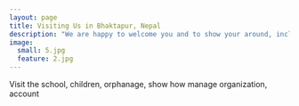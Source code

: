```yaml
---
layout: page
title: Visiting Us in Bhaktapur, Nepal
description: "We are happy to welcome you and to show your around, including our schools and children."
image:
  small: 5.jpg
  feature: 2.jpg
---
```


Visit the school, children, orphanage, show how manage organization, account

